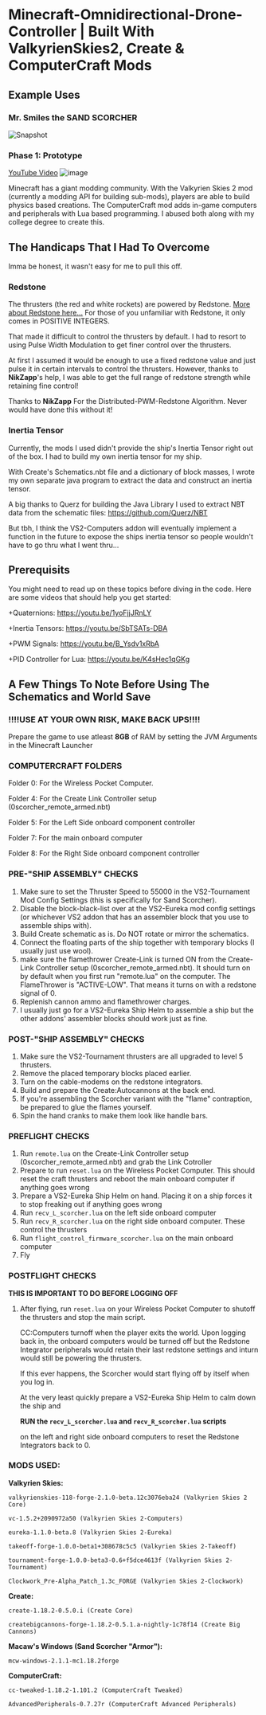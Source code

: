 # Minecraft-Omnidirectional-Drone-Controller | Built With ValkyrienSkies2, Create & ComputerCraft Mods

## Example Uses
  ### Mr. Smiles the SAND SCORCHER
  
  ![Snapshot](https://github.com/19PHOBOSS98/Minecraft-Omnidirectional-Drone-Controller-ValkyrienSkies2-ComputerCraft/assets/37253663/d2666dca-22d5-44d9-8cd5-263a397e4755)

  ### Phase 1: Prototype
  [YouTube Video](https://youtu.be/yQ7BXQkKIRI)
  ![image](https://github.com/19PHOBOSS98/Minecraft-Omnidirectional-Drone-Controller-ValkyrienSkies2-ComputerCraft/assets/37253663/e7c710f2-2ac9-422d-902a-3aeb1eb5b204)

Minecraft has a giant modding community. With the Valkyrien Skies 2 mod (currently a modding API for building sub-mods), players are able to build physics based creations. The ComputerCraft mod adds in-game computers and peripherals with Lua based programming.
I abused both along with my college degree to create this.

## The Handicaps That I Had To Overcome
Imma be honest, it wasn't easy for me to pull this off. 

### Redstone
The thrusters (the red and white rockets) are powered by Redstone. [More about Redstone here...](https://minecraft.fandom.com/wiki/Redstone_Dust)
For those of you unfamiliar with Redstone, it only comes in POSITIVE INTEGERS. 

That made it difficult to control the thrusters by default. I had to resort to using Pulse Width Modulation to get finer control over the thrusters.

At first I assumed it would be enough to use a fixed redstone value and just pulse it in certain intervals to control the thrusters. However, thanks to **NikZapp**'s help, I was able to get the full range of redstone strength while retaining fine control!

Thanks to **NikZapp** For the Distributed-PWM-Redstone Algorithm. Never would have done this without it!

### Inertia Tensor
Currently, the mods I used didn't provide the ship's Inertia Tensor right out of the box. I had to build my own inertia tensor for my ship.

With Create's Schematics.nbt file and a dictionary of block masses, I wrote my own separate java program to extract the data and construct an inertia tensor.

A big thanks to Querz for building the Java Library I used to extract NBT data from the schematic files:
https://github.com/Querz/NBT

But tbh, I think the VS2-Computers addon will eventually implement a function in the future to expose the ships inertia tensor so people wouldn't have to go thru what I went thru...

## Prerequisits
You might need to read up on these topics before diving in the code. Here are some videos that should help you get started:

  +Quaternions: https://youtu.be/1yoFjjJRnLY
  
  +Inertia Tensors: https://youtu.be/SbTSATs-DBA
  
  +PWM Signals: https://youtu.be/B_Ysdv1xRbA
  
  +PID Controller for Lua: https://youtu.be/K4sHec1qGKg


## A Few Things To Note Before Using The Schematics and World Save

### **!!!!USE AT YOUR OWN RISK, MAKE BACK UPS!!!!**

Prepare the game to use atleast **8GB** of RAM by setting the JVM Arguments in the Minecraft Launcher

### COMPUTERCRAFT FOLDERS

Folder 0: For the Wireless Pocket Computer.

Folder 4: For the Create Link Controller setup (0scorcher_remote_armed.nbt)

Folder 5: For the Left Side onboard component controller

Folder 7: For the main onboard computer

Folder 8: For the Right Side onboard component controller

### PRE-"SHIP ASSEMBLY" CHECKS
1. Make sure to set the Thruster Speed to 55000 in the VS2-Tournament Mod Config Settings (this is specifically for Sand Scorcher).
2. Disable the block-black-list over at the VS2-Eureka mod config settings (or whichever VS2 addon that has an assembler block that you use to assemble ships with). 
3. Build Create schematic as is. Do NOT rotate or mirror the schematics.
4. Connect the floating parts of the ship together with temporary blocks (I usually just use wool).
5. make sure the flamethrower Create-Link is turned ON from the Create-Link Controller setup (0scorcher_remote_armed.nbt). It should turn on by default when you first run "remote.lua" on the computer. The FlameThrower is "ACTIVE-LOW". That means it turns on with a redstone signal of 0.
6. Replenish cannon ammo and flamethrower charges.
7. I usually just go for a VS2-Eureka Ship Helm to assemble a ship but the other addons' assembler blocks should work just as fine.

### POST-"SHIP ASSEMBLY" CHECKS
1. Make sure the VS2-Tournament thrusters are all upgraded to level 5 thrusters.
2. Remove the placed temporary blocks placed earlier.
3. Turn on the cable-modems on the redstone integrators.
4. Build and prepare the Create:Autocannons at the back end.
5. If you're assembling the Scorcher variant with the "flame" contraption, be prepared to glue the flames yourself.
6. Spin the hand cranks to make them look like handle bars.

### PREFLIGHT CHECKS
1. Run `remote.lua` on the Create-Link Controller setup (0scorcher_remote_armed.nbt) and grab the Link Cotroller
2. Prepare to run `reset.lua` on the Wireless Pocket Computer. This should reset the craft thrusters and reboot the main onboard computer if anything goes wrong
3. Prepare a VS2-Eureka Ship Helm on hand. Placing it on a ship forces it to stop freaking out if anything goes wrong 
4. Run `recv_L_scorcher.lua` on the left side onboard computer
5. Run `recv_R_scorcher.lua` on the right side onboard computer. These control the thrusters
6. Run `flight_control_firmware_scorcher.lua` on the main onboard computer
7. Fly

### POSTFLIGHT CHECKS
**THIS IS IMPORTANT TO DO BEFORE LOGGING OFF**
1. After flying, run `reset.lua` on your Wireless Pocket Computer to shutoff the thrusters and stop the main script. 

    CC:Computers turnoff when the player exits the world. Upon logging back in, the onboard computers would be turned off but the Redstone Integrator peripherals would retain their last redstone settings and inturn would still be powering the thrusters.
    
    If this ever happens, the Scorcher would start flying off by itself when you log in.
    
    At the very least quickly prepare a VS2-Eureka Ship Helm to calm down the ship and 
    
    **RUN the `recv_L_scorcher.lua` and `recv_R_scorcher.lua` scripts** 
    
    on the left and right side onboard computers to reset the Redstone Integrators back to 0.

### MODS USED:

**Valkyrien Skies:**
```
valkyrienskies-118-forge-2.1.0-beta.12c3076eba24 (Valkyrien Skies 2 Core)

vc-1.5.2+2090972a50 (Valkyrien Skies 2-Computers)

eureka-1.1.0-beta.8 (Valkyrien Skies 2-Eureka)

takeoff-forge-1.0.0-beta1+308678c5c5 (Valkyrien Skies 2-Takeoff)

tournament-forge-1.0.0-beta3-0.6+f5dce4613f (Valkyrien Skies 2-Tournament)

Clockwork_Pre-Alpha_Patch_1.3c_FORGE (Valkyrien Skies 2-Clockwork)
```

**Create:**
```
create-1.18.2-0.5.0.i (Create Core)

createbigcannons-forge-1.18.2-0.5.1.a-nightly-1c78f14 (Create Big Cannons)
```

**Macaw's Windows (Sand Scorcher "Armor"):**
```
mcw-windows-2.1.1-mc1.18.2forge
```

**ComputerCraft:**
```
cc-tweaked-1.18.2-1.101.2 (ComputerCraft Tweaked)

AdvancedPeripherals-0.7.27r (ComputerCraft Advanced Peripherals)
```

